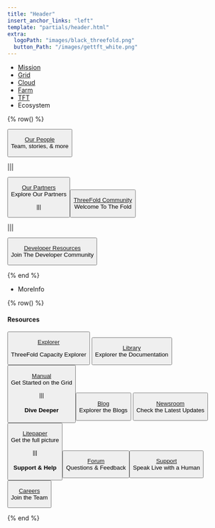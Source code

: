 ```yaml
---
title: "Header"
insert_anchor_links: "left"
template: "partials/header.html"
extra:
  logoPath: "images/black_threefold.png"
  button_Path: "/images/gettft_white.png"
---
```



- [Mission]("/mission")
- [Grid]("/grid")
- [Cloud]("/cloud")
- [Farm]("/farm")
- [TFT]("/tft")
- Ecosystem

{% row() %}

<button>

[Our People](/people)
<br>
Team, stories, & more

</button>

|||

<button>

[Our Partners](/partners)
<br>
Explore Our Partners

|||

<button>

[ThreeFold Community](/community)
<br>
Welcome To The Fold

</button>

|||

<button>

[Developer Resources](/developer)
<br>
Join The Developer Community

</button>

{% end %}

- MoreInfo

{% row() %}

#### Resources 

<button>

[Explorer](https://dashboard.grid.tf/)

ThreeFold Capacity Explorer

</button>


<button>

[Library](https://library.threefold.me/info/threefold#/)
<br>
Explorer the Documentation

</button>

<button>

[Manual](https://library.threefold.me/info/manual/#/manual__manual3_home_new)
<br>
Get Started on the Grid

|||

#### Dive Deeper

<button>

[Blog](/blog)
<br>
Explorer the Blogs

</button>

<button>

[Newsroom](/newsroom)
<br>
Check the Latest Updates

</button>

<button>

[Litepaper](https://litepaper.threefold.me)
<br>
Get the full picture

|||

#### Support & Help

<button>

[Forum](https://forum.threefold.io)
<br>
Questions & Feedback

<button>

[Support](/support)
<br>
Speak Live with a Human

</button>

<button>

[Careers](/careers)
<br>
Join the Team

</button>

{% end %}